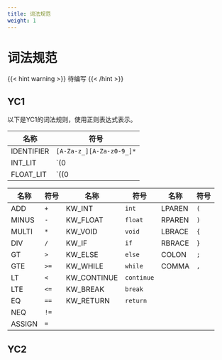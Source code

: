 ```yaml
---
title: 词法规范
weight: 1
---
```


# 词法规范

{{< hint warning >}}
待编写
{{< /hint >}}

## YC1

以下是YC1的词法规则，使用正则表达式表示。

| 名称       | 符号                     |
| ---------- | ------------------------ |
| IDENTIFIER | `[A-Za-z_][A-Za-z0-9_]*` |
| INT_LIT    | `(0|[1-9])[0-9]*`          |
| FLOAT_LIT  | `((0|[1-9])[0-9]*).[0-9]*` |

| 名称   | 符号 | 名称        | 符号       | 名称   | 符号 |
| ------ | ---- | ----------- | ---------- | ------ | ---- |
| ADD    | `+`  | KW_INT      | `int`      | LPAREN | `(`  |
| MINUS  | `-`  | KW_FLOAT    | `float`    | RPAREN | `)`  |
| MULTI  | `*`  | KW_VOID     | `void`     | LBRACE | `{`  |
| DIV    | `/`  | KW_IF       | `if`       | RBRACE | `}`  |
| GT     | `>`  | KW_ELSE     | `else`     | COLON  | `;`  |
| GTE    | `>=` | KW_WHILE    | `while`    | COMMA  | `,`  |
| LT     | `<`  | KW_CONTINUE | `continue` |        |      |
| LTE    | `<=` | KW_BREAK    | `break`    |        |      |
| EQ     | `==` | KW_RETURN   | `return`   |        |      |
| NEQ    | `!=` |             |            |        |      |
| ASSIGN | `=`  |             |            |        |      |

## YC2

